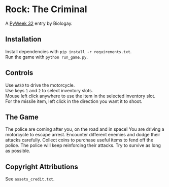 # Rock: The Criminal
A [PyWeek 32](https://pyweek.org/32/) entry by Biologay.

## Installation
Install dependencies with `pip install -r requirements.txt`.
<br>
Run the game with `python run_game.py`.

## Controls
Use `WASD` to drive the motorcycle.
<br>
Use keys `1` and `2` to select inventory slots.
<br>
Mouse left click anywhere to use the item in the selected inventory slot.
<br>
For the missile item, left click in the direction you want it to shoot.

## The Game
The police are coming after you, on the road and in space!
You are driving a motorcycle to escape arrest.
Encounter different enemies and dodge their attacks carefully.
Collect coins to purchase useful items to fend off the police.
The police will keep reinforcing their attacks.
Try to survive as long as possible.

## Copyright Attributions
See `assets_credit.txt`.
